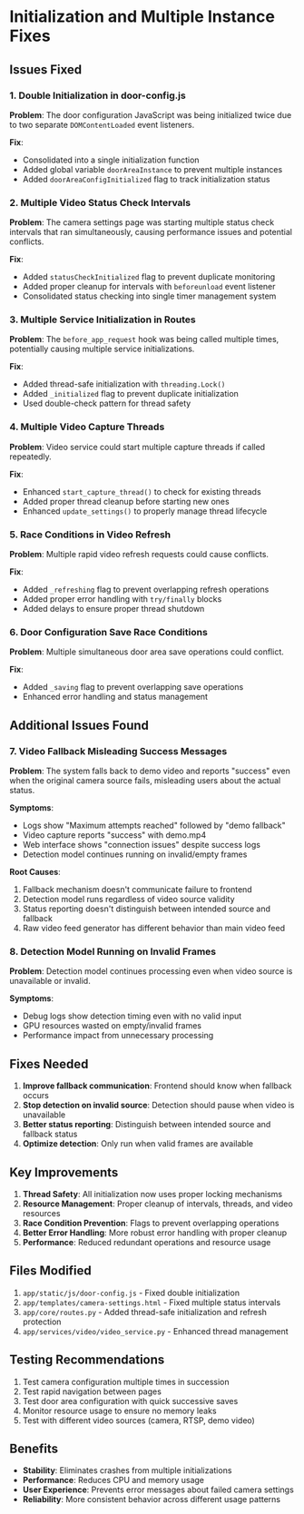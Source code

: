 # Initialization and Multiple Instance Fixes

## Issues Fixed

### 1. Double Initialization in door-config.js
**Problem**: The door configuration JavaScript was being initialized twice due to two separate `DOMContentLoaded` event listeners.

**Fix**: 
- Consolidated into a single initialization function
- Added global variable `doorAreaInstance` to prevent multiple instances
- Added `doorAreaConfigInitialized` flag to track initialization status

### 2. Multiple Video Status Check Intervals
**Problem**: The camera settings page was starting multiple status check intervals that ran simultaneously, causing performance issues and potential conflicts.

**Fix**:
- Added `statusCheckInitialized` flag to prevent duplicate monitoring
- Added proper cleanup for intervals with `beforeunload` event listener
- Consolidated status checking into single timer management system

### 3. Multiple Service Initialization in Routes
**Problem**: The `before_app_request` hook was being called multiple times, potentially causing multiple service initializations.

**Fix**:
- Added thread-safe initialization with `threading.Lock()`
- Added `_initialized` flag to prevent duplicate initialization
- Used double-check pattern for thread safety

### 4. Multiple Video Capture Threads
**Problem**: Video service could start multiple capture threads if called repeatedly.

**Fix**:
- Enhanced `start_capture_thread()` to check for existing threads
- Added proper thread cleanup before starting new ones
- Enhanced `update_settings()` to properly manage thread lifecycle

### 5. Race Conditions in Video Refresh
**Problem**: Multiple rapid video refresh requests could cause conflicts.

**Fix**:
- Added `_refreshing` flag to prevent overlapping refresh operations
- Added proper error handling with `try/finally` blocks
- Added delays to ensure proper thread shutdown

### 6. Door Configuration Save Race Conditions
**Problem**: Multiple simultaneous door area save operations could conflict.

**Fix**:
- Added `_saving` flag to prevent overlapping save operations
- Enhanced error handling and status management

## Additional Issues Found

### 7. Video Fallback Misleading Success Messages
**Problem**: The system falls back to demo video and reports "success" even when the original camera source fails, misleading users about the actual status.

**Symptoms**:
- Logs show "Maximum attempts reached" followed by "demo fallback"
- Video capture reports "success" with demo.mp4
- Web interface shows "connection issues" despite success logs
- Detection model continues running on invalid/empty frames

**Root Causes**:
1. Fallback mechanism doesn't communicate failure to frontend
2. Detection model runs regardless of video source validity
3. Status reporting doesn't distinguish between intended source and fallback
4. Raw video feed generator has different behavior than main video feed

### 8. Detection Model Running on Invalid Frames
**Problem**: Detection model continues processing even when video source is unavailable or invalid.

**Symptoms**:
- Debug logs show detection timing even with no valid input
- GPU resources wasted on empty/invalid frames
- Performance impact from unnecessary processing

## Fixes Needed

1. **Improve fallback communication**: Frontend should know when fallback occurs
2. **Stop detection on invalid source**: Detection should pause when video is unavailable
3. **Better status reporting**: Distinguish between intended source and fallback status
4. **Optimize detection**: Only run when valid frames are available

## Key Improvements

1. **Thread Safety**: All initialization now uses proper locking mechanisms
2. **Resource Management**: Proper cleanup of intervals, threads, and video resources
3. **Race Condition Prevention**: Flags to prevent overlapping operations
4. **Better Error Handling**: More robust error handling with proper cleanup
5. **Performance**: Reduced redundant operations and resource usage

## Files Modified

1. `app/static/js/door-config.js` - Fixed double initialization
2. `app/templates/camera-settings.html` - Fixed multiple status intervals
3. `app/core/routes.py` - Added thread-safe initialization and refresh protection
4. `app/services/video/video_service.py` - Enhanced thread management

## Testing Recommendations

1. Test camera configuration multiple times in succession
2. Test rapid navigation between pages
3. Test door area configuration with quick successive saves
4. Monitor resource usage to ensure no memory leaks
5. Test with different video sources (camera, RTSP, demo video)

## Benefits

- **Stability**: Eliminates crashes from multiple initializations
- **Performance**: Reduces CPU and memory usage
- **User Experience**: Prevents error messages about failed camera settings
- **Reliability**: More consistent behavior across different usage patterns
